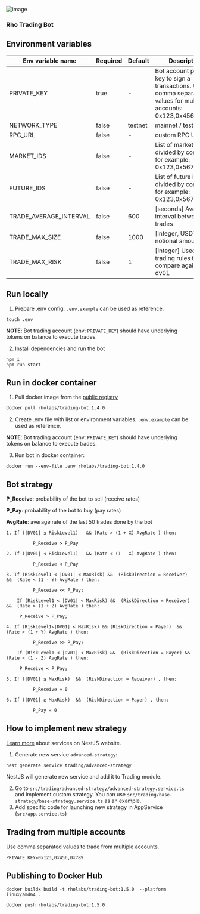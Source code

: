![image](https://github.com/RhoLabs/rho-trading-bot/assets/8803471/fb47f21d-badc-4b8c-8be5-a47797c04138)

### Rho Trading Bot

## Environment variables
| Env variable name      | Required | Default | Description                                                                                                          |                                                                                                                                                                                                                                                                                                                                                                                                                                                
|------------------------|----------|---------|----------------------------------------------------------------------------------------------------------------------|
| PRIVATE_KEY            | true     | -       | Bot account private key to sign a transactions. Use comma separated values for multiple accounts: 0x123,0x456,0x789. |
| NETWORK_TYPE           | false    | testnet | mainnet / testnet                                                                                                    |
| RPC_URL                | false    | -       | custom RPC URL                                                                                                       |
| MARKET_IDS             | false    | -       | List of market ids, divided by comma, for example: 0x123,0x567                                                       |
| FUTURE_IDS             | false    | -       | List of future ids, divided by comma, for example: 0x123,0x567                                                       |
| TRADE_AVERAGE_INTERVAL | false    | 600     | [seconds] Average interval between trades                                                                            |
| TRADE_MAX_SIZE         | false    | 1000    | [integer, USDT] Max notional amount                                                                                  |
| TRADE_MAX_RISK         | false    | 1       | [Integer] Used in trading rules to compare against dv01                                                              |

## Run locally
1) Prepare .env config. `.env.example` can be used as reference.
```shell
touch .env
```
**NOTE**: Bot trading account (env: `PRIVATE_KEY`) should have underlying tokens on balance to execute trades.

2) Install dependencies and run the bot
```
npm i
npm run start
```

## Run in docker container

1. Pull docker image from the [public registry](https://hub.docker.com/r/rholabs/trading-bot)
```sh
docker pull rholabs/trading-bot:1.4.0
```

2. Create .env file with list or environment variables. `.env.example` can be used as reference.

**NOTE**: Bot trading account (env: `PRIVATE_KEY`) should have underlying tokens on balance to execute trades.

3. Run bot in docker container:
```shell
docker run --env-file .env rholabs/trading-bot:1.4.0
```

## Bot strategy

**P_Receive**: probability of the bot to sell (receive rates)

**P_Pay**: probability of the bot to buy (pay rates)

**AvgRate**: average rate of the last 50 trades done by the bot

```shell
1. If (|DV01| ≤ RiskLevel1)   && (Rate > (1 + X) AvgRate ) then:
    
          P_Receive > P_Pay
```
```shell
2. If (|DV01| ≤ RiskLevel1)   && (Rate < (1 - X) AvgRate ) then:
    
          P_Receive < P_Pay
```
```shell
3. If (RiskLevel1 < |DV01| < MaxRisk) &&  (RiskDirection = Receiver) &&  (Rate < (1 - Y) AvgRate ) then:
    
          P_Receive << P_Pay;
    
    If (RiskLevel1 < |DV01| < MaxRisk) &&  (RiskDirection = Receiver) &&  (Rate > (1 + Z) AvgRate ) then:
    
     P_Receive > P_Pay;
```

```shell
4. If (RiskLevel1<|DV01| < MaxRisk) && (RiskDirection = Payer)  && (Rate > (1 + Y) AvgRate ) then:
    
          P_Receive >> P_Pay;
    
    If (RiskLevel1 < |DV01| < MaxRisk) &&  (RiskDirection = Payer) &&  (Rate < (1 - Z) AvgRate ) then:
    
     P_Receive < P_Pay;
```

```shell
5. If (|DV01| ≥ MaxRisk)  &&  (RiskDirection = Receiver) , then:
    
          P_Receive = 0
```

```shell
6. If (|DV01| ≥ MaxRisk)  &&  (RiskDirection = Payer) , then:
    
          P_Pay = 0
```

## How to implement new strategy

[Learn more](https://docs.nestjs.com/providers#services) about services on NestJS website.

1. Generate new service `advanced-strategy`:
```shell
nest generate service trading/advanced-strategy
```
NestJS will generate new service and add it to Trading module.

2. Go to `src/trading/advanced-strategy/advanced-strategy.service.ts` and implement custom strategy. You can use `src/trading/base-strategy/base-strategy.service.ts` as an example.
3. Add specific code for launching new strategy in AppService (`src/app.service.ts`)


## Trading from multiple accounts
Use comma separated values to trade from multiple accounts.
```shell
PRIVATE_KEY=0x123,0x456,0x789
```

## Publishing to Docker Hub
```shell
docker buildx build -t rholabs/trading-bot:1.5.0  --platform linux/amd64 .

docker push rholabs/trading-bot:1.5.0
```
